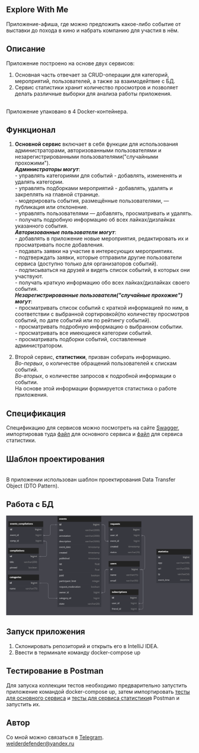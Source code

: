 ## Explore With Me
Приложение-афиша, где можно предложить какое-либо событие от выставки до похода в кино и набрать компанию для участия в нём.

## Описание
Приложение построено на основе двух сервисов:
1. Основная часть отвечает за CRUD-операции для категорий, мероприятий, пользователей, а также за взаимодейтвие с БД.
2. Сервис статистики хранит количество просмотров и позволяет делать различные выборки для анализа работы приложения.

<br>Приложение упаковано в 4 Docker-контейнера.

## Функционал

1. **Основной сервис** включает в себя функции для использования администраторами, авторизованными 
пользователями и незарегистрированными пользователями("случайными прохожими").
<br> *__Администраторы могут__*:
<br>- управлять категориями для событий - добавлять, измененять и удалять категории.
<br>- управлять подборками мероприятий - добавлять, удалять и закреплять на главной странице.
<br>- модерировать события, размещённые пользователями, — публикация или отклонение.
<br>- управлять пользователями — добавлять, просматривать и удалять.
<br>- получать подробную информацию об всех лайках/дизлайках указанного события.
<br> **_Авторизованные пользователи могут_**:
<br>- добавлять в приложение новые мероприятия, редактировать их и просматривать после добавления.
<br>- подавать заявки на участие в интересующих мероприятиях.
<br>- подтверждать заявки, которые отправили другие пользователи сервиса (доступно только для 
организаторов событий).
<br>- подписываться на друзей и видеть список событий, в которых они участвуют.
<br>- получать краткую информацию обо всех лайках/дизлайках своего события.
<br> **_Незарегистрированные пользователи("случайные прохожие") могут_**:
<br>- просматривать список событий с краткой информацией по ним, в соответствии с выбранной 
сортировкой(по количеству просмотров событий, по дате событий или по рейтингу событий).
<br>- просматривать подробную информацию о выбранном событии.
<br>- просматривать все имеющиеся категории событий.
<br>- просматривать подборки событий, составленные администратором.

2. Второй сервис, **статистики**, призван собирать информацию. 
<br> _Во-первых_, о количестве обращений 
пользователей к спискам событий.
<br> _Во-вторых_, о количестве запросов к подробной информации 
о событии. 
<br> На основе этой информации формируется статистика о работе приложения.

## Спецификация

Спецификацию для сервисов можно посмотреть на сайте [Swagger](https://editor-next.swagger.io/), 
импортировав туда [файл](https://github.com/welderdefender/explore-with-me/blob/main/postman-and-api-specs/ewm-main-service-api.json) для основного сервиса 
и [файл](https://github.com/welderdefender/explore-with-me/blob/main/postman-and-api-specs/ewm-stats-service-api.json) для сервиса статистики.

## Шаблон проектирования

<br> В приложении использован шаблон проектирования Data Transfer Object (DTO Pattern).

## Работа с БД
![This is an image](er-diagram.png)

## Запуск приложения
1. Склонировать репозиторий и открыть его в IntelliJ IDEA.
2. Ввести в терминале команду docker-compose up

## Тестирование в Postman
Для запуска коллекции тестов необходимо предварительно запустить приложение командой docker-compose up, затем импортировать [тесты для основного сервиса](https://github.com/welderdefender/explore-with-me/blob/main/postman-and-api-specs/ewm-main-service.json) и [тесты для сервиса статистики](https://github.com/welderdefender/explore-with-me/blob/main/postman-and-api-specs/ewm-stat-service.json)в Postman и запустить их.

## Автор
Со мной можно связаться в [Telegram](https://t.me/welderdefender).
<br>welderdefender@yandex.ru
